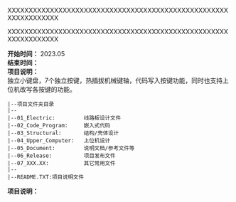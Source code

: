 
XXXXXXXXXXXXXXXXXXXXXXXXXXXXXXXXXXXXXXXXXXXXXXXXXXXXXXXXXXXXXXXX
 
XXXXXXXXXXXXXXXXXXXXXXXXXXXXXXXXXXXXXXXXXXXXXXXXXXXXXXXXXXXXXXXX
<br>

**开始时间：** 2023.05 <br>
**结束时间：**  <br>
**项目说明：**  <br>
独立小键盘，7个独立按键，热插拔机械键轴，代码写入按键功能，同时也支持上位机改写各按键的功能。 <br>

```
|--项目文件夹目录
|--
|--01_Electric:         线路板设计文件
|--02_Code_Program:     嵌入式代码
|--03_Structural:       结构/壳体设计
|--04_Upper_Computer:   上位机设计
|--05_Document:         说明文档/参考文件等
|--06_Release:          项目发布文件
|--07_XXX.XX:           其它常用文件
|--
|--README.TXT:项目说明文件
```

**项目说明：** <br>
